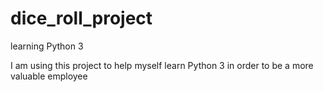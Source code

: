 # dice_roll_project
learning Python 3

I am using this project to help myself learn Python 3 in order to be a more valuable employee
